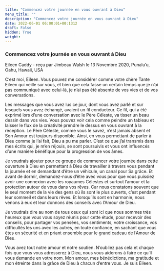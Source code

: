 ```yaml
---
title: "Commencez votre journée en vous ouvrant à Dieu"
menu_title: ""
description: "Commencez votre journée en vous ouvrant à Dieu"
date: 2022-06-01 06:00:01+00:1312
draft: False
hidden: True
weight:
---
```

### Commencez votre journée en vous ouvrant à Dieu

Eileen Caddy - reçu par Jimbeau Walsh le 13 Novembre 2020, Punalu’u, Oahu, Hawaii, USA

C’est moi, Eileen. Vous pouvez me considérer comme votre chère Tante Eileen qui veille sur vous, et bien que cela fasse un certain temps que je n’ai pas communiqué avec celui-là, je n’ai pas été absente de vos vies et de vos conversations.

Les messages que vous avez lus ce jour, dont vous avez parlé et sur lesquels vous avez échangé, avaient un fil conducteur. Ce fil, qui a été exprimé lors d’une conversation avec le Père Céleste, va tisser un beau dessin dans vos vies. Vous pouvez voir cela comme peindre un tableau et laisser le flux de la créativité prendre le dessus en vous ouvrant à la réception. Le Père Céleste, comme vous le savez, n’est jamais absent et Son Amour est toujours disponible. Ainsi, en vous permettant de parler à Dieu comme je l’ai fait, Dieu a pu me parler. C’est ce que j’ai transmis dans mes écrits qui, je m’en réjouis, se sont poursuivis et vous ont influencés d’une manière bénéfique pour la progression de vos âmes.

Je voudrais ajouter pour ce groupe de commencer votre journée dans cette ouverture à Dieu en permettant à Dieu de travailler à travers vous pendant la journée et en demandant d’être un véhicule, un canal pour Sa grâce. Et avant de dormir, demandez-nous d’être avec vous pour que vous puissiez avoir une connexion avec les royaumes Célestes et surtout l’amour et la protection autour de vous dans vos rêves. Car nous constatons souvent que le seul moment de la vie des gens où ils sont le plus ouverts, c’est pendant leur sommeil et dans leurs rêves. Et lorsqu’ils sont en harmonie, nous venons à eux et leur donnons des conseils avec l’Amour de Dieu.

Je voudrais dire au nom de tous ceux qui sont ici que nous sommes très heureux que vous vous soyez réunis pour cette étude, pour recevoir des conseils, pour partager vos pensées, vos sentiments, votre croissance, vos difficultés les uns avec les autres, en toute confiance, en sachant que vous êtes en sécurité et en priant ensemble pour le grand cadeau de l’Amour de Dieu.

Vous avez tout notre amour et notre soutien. N’oubliez pas cela et chaque fois que vous vous adresserez à Dieu, nous vous aiderons à faire ce qu’Il vous demande en votre nom. Mon amour, mes bénédictions, ma gratitude et mon étreinte dans la grâce de Dieu à chacun d’entre vous. Je suis Eileen.



